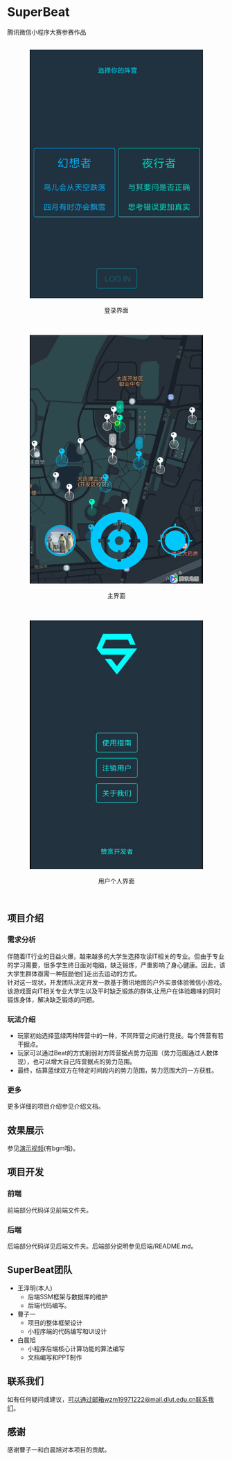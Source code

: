 # SuperBeat
腾讯微信小程序大赛参赛作品<br><br>
<div align=center><img width='400' height='574' src="./images/choose.png"/></div>
<p align="center">登录界面</p>
<br>
<br>
<div align=center><img width='400' height='574' src="./images/main.png"/></div>
<p align="center">主界面</p>
<br>
<br>
<div align=center><img width='400' height='574' src="./images/user.png"/></div>
<p align="center">用户个人界面</p>
<br>

## 项目介绍
### 需求分析
伴随着IT行业的日益火爆，越来越多的大学生选择攻读IT相关的专业。但由于专业的学习需要，很多学生终日面对电脑，缺乏锻炼，严重影响了身心健康。因此，该大学生群体亟需一种鼓励他们走出去运动的方式。<br>
针对这一现状，开发团队决定开发一款基于腾讯地图的户外实景体验微信小游戏。该游戏面向IT相关专业大学生以及平时缺乏锻炼的群体,让用户在体验趣味的同时锻炼身体，解决缺乏锻炼的问题。
### 玩法介绍
* 玩家初始选择蓝绿两种阵营中的一种，不同阵营之间进行竞技。每个阵营有若干据点。
* 玩家可以通过Beat的方式削弱对方阵营据点势力范围（势力范围通过人数体现），也可以增大自己阵营据点的势力范围。
* 最终，结算蓝绿双方在特定时间段内的势力范围，势力范围大的一方获胜。
### 更多
更多详细的项目介绍参见介绍文档。
## 效果展示
参见[演示视频](https://www.bilibili.com/video/av55038509/)(有bgm哦)。
## 项目开发
### 前端
前端部分代码详见前端文件夹。
### 后端
后端部分代码详见后端文件夹。后端部分说明参见后端/README.md。
## SuperBeat团队
* 王泽明(本人)
  * 后端SSM框架与数据库的维护
  * 后端代码编写。
* 曹子一
  * 项目的整体框架设计
  * 小程序端的代码编写和UI设计
* 白晨旭
  * 小程序后端核心计算功能的算法编写
  * 文档编写和PPT制作
## 联系我们
如有任何疑问或建议，可以通过邮箱wzm19971222@mail.dlut.edu.cn联系我们。
## 感谢
感谢曹子一和白晨旭对本项目的贡献。

